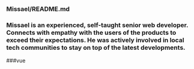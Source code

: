 ### Missael/README.md

### Missael is an experienced, self-taught senior web developer. Connects with empathy with the users of the products to exceed their expectations. He was actively involved in local tech communities to stay on top of the latest developments.

###vue 

<!--
**missaelcv/Missaelcv** is a ✨ _special_ ✨ repository because its `README.md` (this file) appears on your GitHub profile.

Most User Languages 

  

- 🔭 I’m currently working on ...
- 🌱 I’m currently learning ...
- 👯 I’m looking to collaborate on ...
- 🤔 I’m looking for help with ...
- 💬 Ask me about ...
- 📫 How to reach me: ...
- 😄 Pronouns: ...
- ⚡ Fun fact: ...
-->
